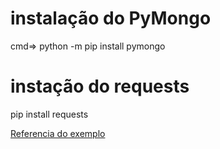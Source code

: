 # instalação do PyMongo
cmd=> python -m pip install pymongo

# instação do requests
pip install requests


<a href="https://www.w3schools.com/python/" target="_blank">
 Referencia do exemplo
</a>
